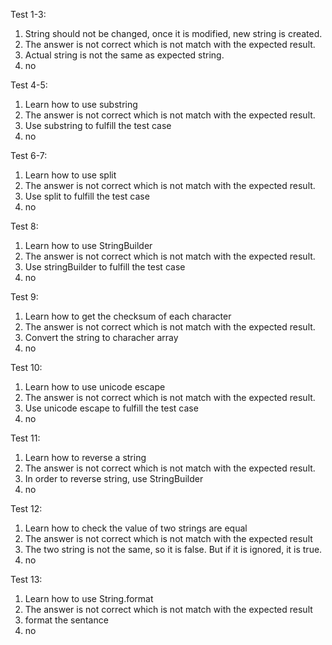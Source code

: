 Test 1-3:
1. String should not be changed, once it is modified, new string is created.
2. The answer is not correct which is not match with the expected result.
3. Actual string is not the same as expected string.
4. no

Test 4-5:
1. Learn how to use substring
2. The answer is not correct which is not match with the expected result.
3. Use substring to fulfill the test case
4. no

Test 6-7:
1. Learn how to use split
2. The answer is not correct which is not match with the expected result.
3. Use split to fulfill the test case
4. no

Test 8:
1. Learn how to use StringBuilder
2. The answer is not correct which is not match with the expected result.
3. Use stringBuilder to fulfill the test case
4. no

Test 9:
1. Learn how to get the checksum of each character
2. The answer is not correct which is not match with the expected result.
3. Convert the string to characher array
4. no

Test 10:
1. Learn how to use unicode escape
2. The answer is not correct which is not match with the expected result.
3. Use unicode escape to fulfill the test case
4. no

Test 11:
1. Learn how to reverse a string
2. The answer is not correct which is not match with the expected result.
3. In order to reverse string, use StringBuilder
4. no

Test 12:
1. Learn how to check the value of two strings are equal
2. The answer is not correct which is not match with the expected result
3. The two string is not the same, so it is false. But if it is ignored, it is true.
4. no

Test 13:
1. Learn how to use String.format
2. The answer is not correct which is not match with the expected result
3. format the sentance
4. no

